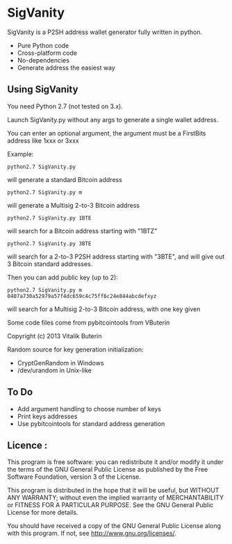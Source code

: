   SigVanity
===========

SigVanity is a P2SH address wallet generator fully written in python.

* Pure Python code
* Cross-platform code
* No-dependencies
* Generate address the easiest way


## Using SigVanity

You need Python 2.7 (not tested on 3.x).

Launch SigVanity.py without any args to generate a single wallet address.

You can enter an optional argument, the argument must be a FirstBits address like 1xxx or 3xxx


Example:

    python2.7 SigVanity.py

will generate a standard Bitcoin address

    python2.7 SigVanity.py m

will generate a Multisig 2-to-3 Bitcoin address

    python2.7 SigVanity.py 1BTE

will search for a Bitcoin address starting with "1BTZ"

    python2.7 SigVanity.py 3BTE

will search for a 2-to-3 P2SH address starting with "3BTE", and will give out 3 Bitcoin standard addresses.

Then you can add public key (up to 2):

    python2.7 SigVanity.py m 0407a730a52979a57f4dc659c4c75ff6c24e844abcdefxyz

will search for a Multisig 2-to-3 Bitcoin address, with one key given


Some code files come from pybitcointools from VButerin

Copyright (c) 2013 Vitalik Buterin


Random source for key generation initialization:

* CryptGenRandom in Windows
* /dev/urandom   in Unix-like


## To Do

* Add argument handling to choose number of keys
* Print keys addresses
* Use pybitcointools for standard address generation 


Licence :
----------
This program is free software: you can redistribute it and/or modify
it under the terms of the GNU General Public License as published by
the Free Software Foundation, version 3 of the License.

This program is distributed in the hope that it will be useful,
but WITHOUT ANY WARRANTY; without even the implied warranty of
MERCHANTABILITY or FITNESS FOR A PARTICULAR PURPOSE.  See the
GNU General Public License for more details.

You should have received a copy of the GNU General Public License
along with this program.  If not, see <http://www.gnu.org/licenses/>.
